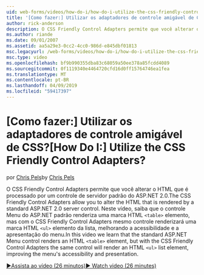 ```yaml
---
uid: web-forms/videos/how-do-i/how-do-i-utilize-the-css-friendly-control-adapters
title: '[Como fazer:] Utilizar os adaptadores de controle amigável de CSS? | Microsoft Docs'
author: rick-anderson
description: O CSS Friendly Control Adapters permite que você alterar o HTML que é processado por um controle de servidor padrão do ASP.NET 2.0. Neste vídeo, saiba que o stan...
ms.author: riande
ms.date: 09/01/2007
ms.assetid: aa5a29e3-0cc2-4cc0-986d-e845dbf01813
msc.legacyurl: /web-forms/videos/how-do-i/how-do-i-utilize-the-css-friendly-control-adapters
msc.type: video
ms.openlocfilehash: bf9b990355dba83c68059a50ee378a85fcdd4089
ms.sourcegitcommit: 0f1119340e4464720cfd16d0ff15764746ea1fea
ms.translationtype: MT
ms.contentlocale: pt-BR
ms.lasthandoff: 04/09/2019
ms.locfileid: "59417397"
---
```

# <a name="how-do-i-utilize-the-css-friendly-control-adapters"></a><span data-ttu-id="3eb93-105">[Como fazer:] Utilizar os adaptadores de controle amigável de CSS?</span><span class="sxs-lookup"><span data-stu-id="3eb93-105">[How Do I:] Utilize the CSS Friendly Control Adapters?</span></span>

<span data-ttu-id="3eb93-106">por [Chris Pels](https://twitter.com/chrispels)</span><span class="sxs-lookup"><span data-stu-id="3eb93-106">by [Chris Pels](https://twitter.com/chrispels)</span></span>

<span data-ttu-id="3eb93-107">O CSS Friendly Control Adapters permite que você alterar o HTML que é processado por um controle de servidor padrão do ASP.NET 2.0.</span><span class="sxs-lookup"><span data-stu-id="3eb93-107">The CSS Friendly Control Adapters allow you to alter the HTML that is rendered by a standard ASP.NET 2.0 server control.</span></span> <span data-ttu-id="3eb93-108">Neste vídeo, saiba que o controle Menu do ASP.NET padrão renderiza uma marca HTML `<table>` elemento, mas com o CSS Friendly Control Adapters mesmo controle renderizará uma marca HTML `<ul>` elemento da lista, melhorando a acessibilidade e a apresentação do menu.</span><span class="sxs-lookup"><span data-stu-id="3eb93-108">In this video we learn that the standard ASP.NET Menu control renders an HTML `<table>` element, but with the CSS Friendly Control Adapters the same control will render an HTML `<ul>` list element, improving the menu's accessibility and presentation.</span></span> 

[<span data-ttu-id="3eb93-109">&#9654;Assista ao vídeo (26 minutos)</span><span class="sxs-lookup"><span data-stu-id="3eb93-109">&#9654; Watch video (26 minutes)</span></span>](https://channel9.msdn.com/Blogs/ASP-NET-Site-Videos/how-do-i-utilize-the-css-friendly-control-adapters)
